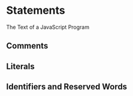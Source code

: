 # Statements

The Text of a JavaScript Program

## Comments

## Literals

## Identifiers and Reserved Words
